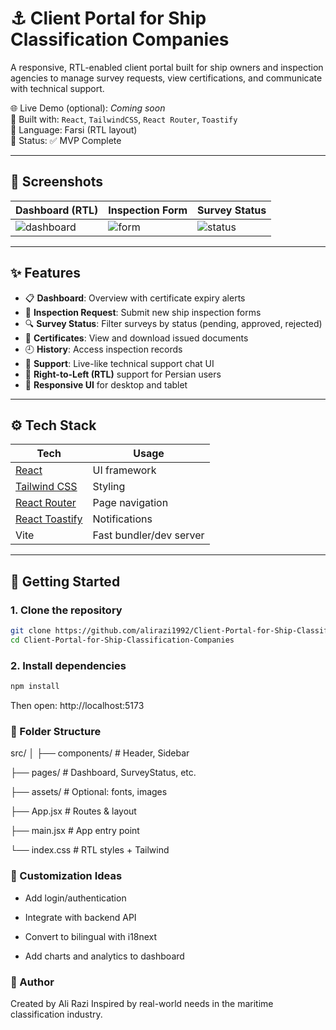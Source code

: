 # ⚓ Client Portal for Ship Classification Companies

A responsive, RTL-enabled client portal built for ship owners and inspection agencies to manage survey requests, view certifications, and communicate with technical support.

🌐 Live Demo (optional): _Coming soon_  
📂 Built with: `React`, `TailwindCSS`, `React Router`, `Toastify`  
📅 Language: Farsi (RTL layout)  
📁 Status: ✅ MVP Complete

---

## 📸 Screenshots

| Dashboard (RTL) | Inspection Form | Survey Status |
|------------------|------------------|----------------|
| ![dashboard](./screenshots/dashboard.png) | ![form](./screenshots/form.png) | ![status](./screenshots/status.png) |

---

## ✨ Features

- 📋 **Dashboard**: Overview with certificate expiry alerts
- 🧾 **Inspection Request**: Submit new ship inspection forms
- 🔍 **Survey Status**: Filter surveys by status (pending, approved, rejected)
- 📜 **Certificates**: View and download issued documents
- 🕘 **History**: Access inspection records
- 💬 **Support**: Live-like technical support chat UI
- 🌙 **Right-to-Left (RTL)** support for Persian users
- 📱 **Responsive UI** for desktop and tablet

---

## ⚙️ Tech Stack

| Tech | Usage |
|------|-------|
| [React](https://reactjs.org/) | UI framework |
| [Tailwind CSS](https://tailwindcss.com/) | Styling |
| [React Router](https://reactrouter.com/) | Page navigation |
| [React Toastify](https://fkhadra.github.io/react-toastify/) | Notifications |
| Vite | Fast bundler/dev server |

---

## 🚀 Getting Started

### 1. Clone the repository
```bash
git clone https://github.com/alirazi1992/Client-Portal-for-Ship-Classification-Companies.git
cd Client-Portal-for-Ship-Classification-Companies
```
### 2. Install dependencies
``` bash
npm install
```
Then open: http://localhost:5173

### 📁 Folder Structure
src/
│
├── components/       # Header, Sidebar

├── pages/            # Dashboard, SurveyStatus, etc.

├── assets/           # Optional: fonts, images

├── App.jsx           # Routes & layout

├── main.jsx          # App entry point

└── index.css         # RTL styles + Tailwind

### 🧰 Customization Ideas

  - Add login/authentication

  - Integrate with backend API

  - Convert to bilingual with i18next

  - Add charts and analytics to dashboard

### 🙌 Author
Created by Ali Razi
Inspired by real-world needs in the maritime classification industry.
